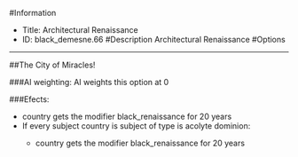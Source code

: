 #Information
 - Title: Architectural Renaissance
 - ID: black_demesne.66
#Description
Architectural Renaissance
#Options

___
##The City of Miracles!

###AI weighting:
AI weights this option at 0


###Efects:<ul><li>country gets the modifier black_renaissance for 20 years</li><li>If every subject country is subject of type is acolyte dominion:</li><ul><li>country gets the modifier black_renaissance for 20 years</li></ul></ul>
